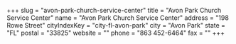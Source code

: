 +++
slug = "avon-park-church-service-center"
title = "Avon Park Church Service Center"
name = "Avon Park Church Service Center"
address = "198 Rowe Street"
cityIndexKey = "city-fl-avon-park"
city = "Avon Park"
state = "FL"
postal = "33825"
website = ""
phone = "863 452-6464"
fax = ""
+++
